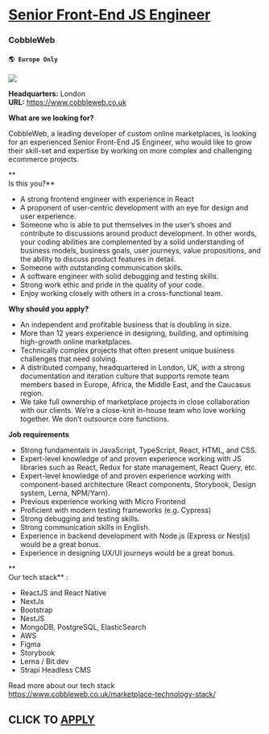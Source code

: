 # [Senior Front-End JS Engineer](https://www.remotewlb.com/apply/senior-front-end-js-engineer)  
### CobbleWeb  
#### `🌎 Europe Only`  
![](https://we-work-remotely.imgix.net/logos/0016/0474/logo.gif?ixlib=rails-4.0.0&w=50&h=50&dpr=2&fit=fill&auto=compress)

**Headquarters:** London  
**URL:** https://www.cobbleweb.co.uk

**What are we looking for?**

CobbleWeb, a leading developer of custom online marketplaces, is looking for an experienced Senior Front-End JS Engineer, who would like to grow their skill-set and expertise by working on more complex and challenging ecommerce projects.

 **  
Is this you?**

  * A strong frontend engineer with experience in React
  * A proponent of user-centric development with an eye for design and user experience.
  * Someone who is able to put themselves in the user’s shoes and contribute to discussions around product development. In other words, your coding abilities are complemented by a solid understanding of business models, business goals, user journeys, value propositions, and the ability to discuss product features in detail.
  * Someone with outstanding communication skills.
  * A software engineer with solid debugging and testing skills.
  * Strong work ethic and pride in the quality of your code. 
  * Enjoy working closely with others in a cross-functional team.

  
**Why should you apply?**

  * An independent and profitable business that is doubling in size. 
  * More than 12 years experience in designing, building, and optimising high-growth online marketplaces.
  * Technically complex projects that often present unique business challenges that need solving.
  * A distributed company, headquartered in London, UK, with a strong documentation and iteration culture that supports remote team members based in Europe, Africa, the Middle East, and the Caucasus region.
  * We take full ownership of marketplace projects in close collaboration with our clients. We’re a close-knit in-house team who love working together. We don’t outsource core functions.

  
  

**Job requirements**

  * Strong fundamentals in JavaScript, TypeScript, React, HTML, and CSS.
  * Expert-level knowledge of and proven experience working with JS libraries such as React, Redux for state management, React Query, etc.
  * Expert-level knowledge of and proven experience working with component-based architecture (React components, Storybook, Design system, Lerna, NPM/Yarn).
  * Previous experience working with Micro Frontend 
  * Proficient with modern testing frameworks (e.g. Cypress)
  * Strong debugging and testing skills.
  * Strong communication skills in English.
  * Experience in backend development with Node.js (Express or Nestjs) would be a great bonus.
  * Experience in designing UX/UI journeys would be a great bonus.

  
**  
Our tech stack** :

  * ReactJS and React Native
  * NextJs 
  * Bootstrap
  * NestJS
  * MongoDB, PostgreSQL, ElasticSearch
  * AWS
  * Figma
  * Storybook
  * Lerna / Bit.dev
  * Strapi Headless CMS

Read more about our tech stack https://www.cobbleweb.co.uk/marketplace-technology-stack/

  
## CLICK TO [APPLY](https://www.remotewlb.com/apply/senior-front-end-js-engineer)

